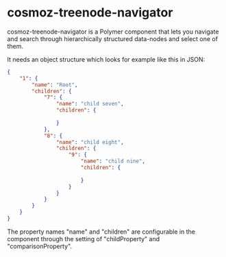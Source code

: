 # cosmoz-treenode-navigator

cosmoz-treenode-navigator is a Polymer component that lets you navigate and search through hierarchically structured data-nodes and select one of them. 


It needs an object structure which looks for example like this in JSON:

```json
{
	"1": {
		"name": "Root",
		"children": {
			"7": {
				"name": "child seven",
				"children": {
					
				}
			},
			"8": {
				"name": "child eight",
				"children": {
					"9": {
						"name": "child nine",
						"children": {
							
						}
					}
				}
			}
		}
	}
}
```

The property names "name" and "children" are configurable in the component through the setting of "childProperty" and "comparisonProperty". 


